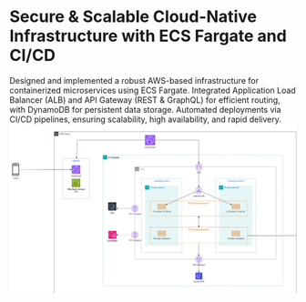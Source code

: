 # Secure & Scalable Cloud-Native Infrastructure with ECS Fargate and CI/CD
Designed and implemented a robust AWS-based infrastructure for containerized microservices using ECS Fargate. Integrated Application Load Balancer (ALB) and API Gateway (REST & GraphQL) for efficient routing, with DynamoDB for persistent data storage. Automated deployments via CI/CD pipelines, ensuring scalability, high availability, and rapid delivery.
![alt text](infrastructure/final.jpg)
